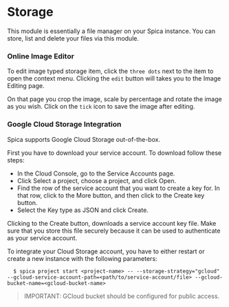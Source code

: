 # Storage

This module is essentially a file manager on your Spica instance. You can store, list and delete your files via this module.

### Online Image Editor

To edit image typed storage item, click the `three dots` next to the item to open the context menu. Clicking the `edit` button will takes you to the Image Editing page.

On that page you crop the image, scale by percentage and rotate the image as you wish. Click on the `tick` icon to save the image after editing.

### Google Cloud Storage Integration

Spica supports Google Cloud Storage out-of-the-box.

First you have to download your service account. To download follow these steps:

- In the Cloud Console, go to the Service Accounts page.
- Click Select a project, choose a project, and click Open.
- Find the row of the service account that you want to create a key for. In that row, click to the More button, and then click to the Create key button.
- Select the Key type as JSON and click Create.

Clicking to the Create button, downloads a service account key file. Make sure that you store this file securely because it can be used to authenticate as your service account.

To integrate your Cloud Storage account, you have to either restart or create a new instance with the following parameters:

```shell
  $ spica project start <project-name> -- --storage-strategy="gcloud" --gcloud-service-account-path=<path/to/service-account/file> --gcloud-bucket-name=<gcloud-bucket-name>
```

> IMPORTANT: GCloud bucket should be configured for public access.
